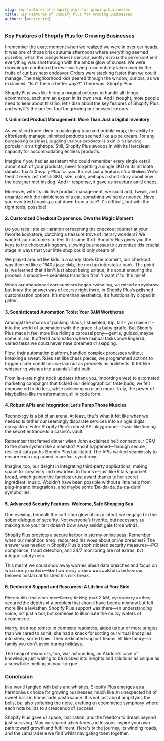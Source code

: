 ```yaml
---
slug: key-features-of-shopify-plus-for-growing-businesses
title: Key Features of Shopify Plus for Growing Businesses
authors: [undirected]
---
```



### Key Features of Shopify Plus for Growing Businesses

I remember the exact moment when we realized we were in over our heads. It was one of those brisk autumn afternoons where everything seemed possible, when the orange leaves danced jauntily across the pavement and everything was shot through with the amber glow of sunset. We were drowning in cardboard boxes—our living room entirely taken over by the fruits of our business endeavor. Orders were stacking faster than we could manage. The neighborhood kids peered through the window, curious, as we exclaimed, "Isn't there a better way?!" There was: Shopify Plus.

Shopify Plus was like hiring a magical octopus to handle all things ecommerce, each arm an expert in its own area. And I thought, more people need to hear about this! So, let's dish about the key features of Shopify Plus and why it's the perfect tool for growing businesses like ours.

#### 1. **Unlimited Product Management: More Than Just a Digital Inventory**

As we stood knee-deep in packaging tape and bubble wrap, the ability to effortlessly manage unlimited products seemed like a pipe dream. For any burgeoning business, juggling various products is akin to balancing porcelain on a tightrope. Still, Shopify Plus swoops in with its Herculean capacity for accommodating endless products. 

Imagine if you had an assistant who could remember every single detail about each of your products, never forgetting a single SKU or its intricate details. That's Shopify Plus for you. It’s not just a feature; it’s a lifeline. We'd feed it every last detail: SKU, size, color, perhaps a short story about how the designer met his dog. And in response, it gave us structure amid chaos.

Moreover, with its intuitive product management, we could add, tweak, and organize with the nimbleness of a cat, something we sorely needed. Have you ever tried coaxing a cat down from a tree? It's difficult, but with the right tools, possible!

#### 2. **Customized Checkout Experience: Own the Magic Moment**

Do you recall the exhilaration of reaching the checkout counter at your favorite bookstore, clutching a treasure trove of literary wonders? We wanted our customers to feel that same thrill. Shopify Plus gives you the keys to the checkout kingdom, allowing businesses to customize this crucial stage in ways that your little shop could only dream of.

We played around like kids in a candy store. One moment, our checkout was themed like a 1940s jazz club, the next an interstellar bank. The point is, we learned that it isn't just about being unique; it's about ensuring the process is smooth—a seamless transition from 'I want it' to 'It's mine!'

When our abandoned cart numbers began dwindling, we raised an eyebrow but knew the answer was of course right there, in Shopify Plus’s polished customization options. It’s more than aesthetics; it’s functionality dipped in glitter.

#### 3. **Sophisticated Automation Tools: Your 3AM Workhorse**

Amongst the shards of packing chaos, I stumbled, trip, fall – you name it – into the world of automation with the grace of a baby giraffe. But Shopify Plus made it feel more like riding a carousel pony—gentle, guided, maybe some music. It offered automation where manual tasks once lingered, varied tasks we could never have dreamed of skipping.

Flow, their automation platform, handled complex processes without breaking a sweat. Rules set like chess pieces, we programmed actions to trigger under conditions we laid out as precisely as architects. It felt like whispering wishes into a genie’s light bulb.

From la-a-ate night stock updates (thank you, importing elves) to automated marketing campaigns that tickled our demographics' taste buds, we felt empowered to do less, while achieving so much more. Truly, the power of Maybelline-like transformation, all in code form.

#### 4. **Robust APIs and Integration: Let’s Pump Those Muscles**

Technology is a bit of an arena. At least, that's what it felt like when we needed to tether our seemingly disparate services into a single digital ecosystem. Enter Shopify Plus's robust API playground—it was like finding the secret entrance to a casino's vault.

Remember that famed dinner when John exclaimed he’d connect our CRM to the store system like a maestro? And it happened—through secure, resilient data paths Shopify Plus facilitated. The APIs worked seamlessly to ensure each cog turned in perfect synchrony.

Imagine, too, our delight in integrating third-party applications, making space for creativity and new ideas to flourish—just like Rita's gourmet bread, which gained the fanciest crust award thanks to her secret ingredient: music. Wouldn't have been possible without a little help from plug-ins and integrations, and maybe some ‘Da-da-da, da-da-dum’ symphonies.

#### 5. **Advanced Security Features: Welcome, Safe Shopping Sea**

One evening, beneath the soft lamp glow of cozy intent, we engaged in the sober dialogue of security. Not everyone’s favorite, but necessary as making sure your tent doesn’t blow away amidst gale force winds.

Shopify Plus provides a secure harbor in stormy online seas. Remember when our neighbor, Greg, recounted his woes about online breaches? The answer was nestled in Shopify Plus's sophisticated security measures—PCI compliance, fraud detection, and 24/7 monitoring are not extras, but integral safety nets.

This meant we could shoo away worries about data breaches and focus on what really matters—like how many orders we could ship before our beloved postal cat finished his milk break.

#### 6. **Dedicated Support and Resources: A Lifeline at Your Side**

Picture this: the clock mercilessly ticking past 2 AM, eyes weary as they scoured the depths of a problem that should have been a minnow but felt more like a leviathan. Shopify Plus support was there—an understanding voice, not just a bot, but someone to illuminate the murky waters of ecommerce.

Merry, their top tomato in complete readiness, aided us out of more tangles than we cared to admit; she had a knack for sorting our virtual knot piles into sleek, sorted lines. Their dedicated support teams felt like family—a family you don't avoid during holidays.

The heap of resources, too, was astounding, an Aladdin's cave of knowledge just waiting to be rubbed into insights and solutions as unique as a snowflake melting on your tongue.

### Conclusion

In a world tangled with bells and whistles, Shopify Plus emerges as a harmonious choice for growing businesses, much like an unexpected hit of sweet basil in homemade pasta sauce. It is not just about amplifying the bells, but also softening the noise, crafting an ecommerce symphony where each note builds to a crescendo of success. 

Shopify Plus gave us space, inspiration, and the freedom to dream beyond just surviving. May our shared adventures and lessons inspire your own path toward growth and fulfillment. Here's to the journey, its winding roads, and the camaraderie we find whilst navigating them together.